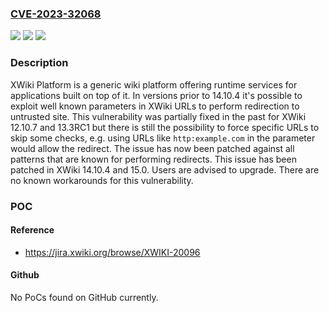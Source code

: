 ### [CVE-2023-32068](https://cve.mitre.org/cgi-bin/cvename.cgi?name=CVE-2023-32068)
![](https://img.shields.io/static/v1?label=Product&message=xwiki-platform&color=blue)
![](https://img.shields.io/static/v1?label=Version&message=%3C%2014.10.4%20&color=brightgreen)
![](https://img.shields.io/static/v1?label=Vulnerability&message=CWE-601%3A%20URL%20Redirection%20to%20Untrusted%20Site%20('Open%20Redirect')&color=brightgreen)

### Description

XWiki Platform is a generic wiki platform offering runtime services for applications built on top of it. In versions prior to 14.10.4 it's possible to exploit well known parameters in XWiki URLs to perform redirection to untrusted site. This vulnerability was partially fixed in the past for XWiki 12.10.7 and 13.3RC1 but there is still the possibility to force specific URLs to skip some checks, e.g. using URLs like `http:example.com` in the parameter would allow the redirect.  The issue has now been patched against all patterns that are known for performing redirects. This issue has been patched in XWiki 14.10.4 and 15.0. Users are advised to upgrade. There are no known workarounds for this vulnerability.

### POC

#### Reference
- https://jira.xwiki.org/browse/XWIKI-20096

#### Github
No PoCs found on GitHub currently.

